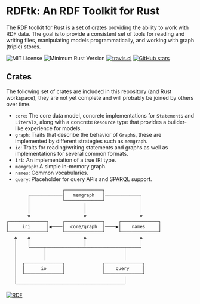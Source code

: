 # RDFtk: An RDF Toolkit for Rust

The RDF toolkit for Rust is a set of crates providing the ability to work with RDF data. The goal is to provide a 
consistent set of tools for reading and writing files, manipulating models programmatically, and working with graph
(triple) stores.

![MIT License](https://img.shields.io/badge/license-mit-118811.svg)
![Minimum Rust Version](https://img.shields.io/badge/Min%20Rust-1.40-green.svg)
[![travis.ci](https://travis-ci.org/johnstonskj/rust-rdftk.svg?branch=master)](https://travis-ci.org/johnstonskj/rust-rdftk)
[![GitHub stars](https://img.shields.io/github/stars/johnstonskj/rust-rdftk.svg)](https://github.com/johnstonskj/rust-rdftk/stargazers)

## Crates

The following set of crates are included in this repository (and Rust workspace), they are not yet complete and will 
probably be joined by others over time.

* `core`: The core data model, concrete implementations for `Statement`s and `Literal`s, along with a concrete
  `Resource` type that provides a builder-like experience for models. 
* `graph`: Traits that describe the behavior of `Graph`s, these are implemented by different strategies such as `memgraph`.
* `io`: Traits for reading/writing statements and graphs as well as implementations for several common formats.
* `iri`: An implementation of a true IRI type.
* `memgraph`: A simple in-memory graph.
* `names`: Common vocabularies.
* `query`: Placeholder for query APIs and SPARQL support.

```text
                     ┌──────────────┐
        ┌────────────│   memgraph   │─────────────┐
        │            └──────────────┘             │
        │                    │                    │
        │                    │                    │
        ▼                    ▼                    ▼
┌──────────────┐     ┌──────────────┐     ┌──────────────┐
│     iri      │◀────│  core/graph  │────▶│    names     │
└──────────────┘     └──────────────┘     └──────────────┘
   ▲    ▲                    ▲                    ▲
   │    │                    │                    │
   │    └─────┬──────────────┴──────────────┬─────┘
   │          │                             │
   │          │                             │
   │  ┌──────────────┐              ┌──────────────┐
   │  │      io      │              │    query     │
   │  └──────────────┘              └──────────────┘
   │                                        │
   └────────────────────────────────────────┘
```

[![RDF](http://www.w3.org/RDF/icons/rdf_w3c_button.32)](http://www.w3.org/RDF/)
